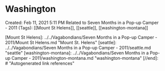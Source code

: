# Washington

Created: Feb 11, 2021 5:11 PM
Related to Seven Months in a Pop-up Camper - 2011 (Tags): [[Mount St Helens]], [[seattle]], [[washington-montana]]

[//begin]: # "Autogenerated link references for markdown compatibility"
[Mount St Helens]: ../../Vagabondians/Seven Months in a Pop-up Camper - 2011/Mount St Helens.md "Mount St. Helens"
[seattle]: ../../Vagabondians/Seven Months in a Pop-up Camper - 2011/seattle.md "seattle"
[washington-montana]: ../../Vagabondians/Seven Months in a Pop-up Camper - 2011/washington-montana.md "washington-montana"
[//end]: # "Autogenerated link references"